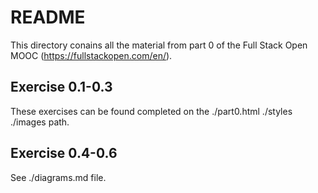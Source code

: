 # README

This directory conains all the material from part 0 of the Full Stack Open MOOC (https://fullstackopen.com/en/).

## Exercise 0.1-0.3

These exercises can be found completed on the ./part0.html ./styles ./images path.

## Exercise 0.4-0.6

See ./diagrams.md file.